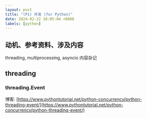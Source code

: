 ```yaml
---
layout: post
title: "(P1) 并发 (for Python)"
date: 2024-02-22 10:05:04 +0800
labels: [python]
---
```


## 动机、参考资料、涉及内容

threading, multiprocessing, asyncio 内容杂记

## threading

### threading.Event

博客: [https://www.pythontutorial.net/python-concurrency/python-threading-event/](https://www.pythontutorial.net/python-concurrency/python-threading-event/)